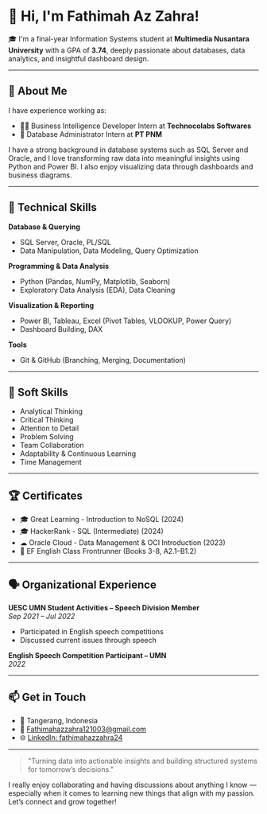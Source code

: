 # 👋 Hi, I'm Fathimah Az Zahra!

🎓 I'm a final-year Information Systems student at **Multimedia Nusantara University** with a GPA of **3.74**, deeply passionate about databases, data analytics, and insightful dashboard design.

---

## 💼 About Me

I have experience working as:
- 👩‍💻 Business Intelligence Developer Intern at **Technocolabs Softwares**
- 🧠 Database Administrator Intern at **PT PNM**

I have a strong background in database systems such as SQL Server and Oracle, and I love transforming raw data into meaningful insights using Python and Power BI. I also enjoy visualizing data through dashboards and business diagrams.

---

## 🚀 Technical Skills

**Database & Querying**  
- SQL Server, Oracle, PL/SQL  
- Data Manipulation, Data Modeling, Query Optimization

**Programming & Data Analysis**  
- Python (Pandas, NumPy, Matplotlib, Seaborn)  
- Exploratory Data Analysis (EDA), Data Cleaning

**Visualization & Reporting**  
- Power BI, Tableau, Excel (Pivot Tables, VLOOKUP, Power Query)  
- Dashboard Building, DAX

**Tools**  
- Git & GitHub (Branching, Merging, Documentation)

---

## 🧠 Soft Skills

- Analytical Thinking  
- Critical Thinking  
- Attention to Detail  
- Problem Solving  
- Team Collaboration  
- Adaptability & Continuous Learning  
- Time Management

---

## 🏆 Certificates

- 🎓 Great Learning - Introduction to NoSQL (2024)  
- 🎓 HackerRank - SQL (Intermediate) (2024)  
- ☁ Oracle Cloud - Data Management & OCI Introduction (2023)  
- 📘 EF English Class Frontrunner (Books 3-8, A2.1–B1.2)

---

## 🗣️ Organizational Experience

**UESC UMN Student Activities – Speech Division Member**  
*Sep 2021 – Jul 2022*  
- Participated in English speech competitions  
- Discussed current issues through speech

**English Speech Competition Participant – UMN**  
*2022*

---

## 📫 Get in Touch

- 📍 Tangerang, Indonesia  
- 📧 [Fathimahazzahra121003@gmail.com](mailto:Fathimahazzahra121003@gmail.com)  
- 🌐 [LinkedIn: fathimahazzahra24](https://www.linkedin.com/in/fathimahazzahra24/)  

---

> "Turning data into actionable insights and building structured systems for tomorrow’s decisions."

I really enjoy collaborating and having discussions about anything I know — especially when it comes to learning new things that align with my passion. Let’s connect and grow together!
